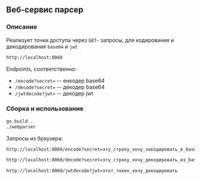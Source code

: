 ## Веб-сервис парсер


### Описание

Реализует точки доступа через `GET`- запросы, для кодирования и декодирования `base64` и `jwt`

```sh
http://localhost:8060
```
Endpoints, соответственно:
* `/encode?secret=` -- енкодер base64
* `/decode?secret=` -- декодер base64
* `/jwtdecode?jwt=` -- декодер jwt


### Сборка и использование


```sh
go build .
./webparser
```

Запросы из браузера:

```sh
http://localhost:8060/encode?secret=эту_строку_хочу_закодировать_в_base64
```

```sh
http://localhost:8060/decode?secret=эту_строку_хочу_декодировать_из_base64
```

```sh
http://localhost:8060/jwtdecode?jwt=этот_токен_хочу_декодировать
```

